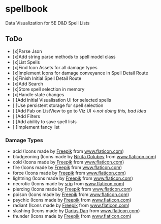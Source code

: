 # spellbook

Data Visualization for 5E D&D Spell Lists

## ToDo
- [x]Parse Json
- [x]Add string parse methods to spell model class
- [x]List Spells
- [x]Find Icon Assets for all damage types
- [x]Implement Icons for damage conveyance in Spell Detail Route
- [x]Finish Initial Spell Detail Route
- [x]Add Search
- [x]Store spell selection in memory
- [x]Handle state changes
- [ ]Add initial Visualisation UI for selected spells
- [ ]Use persistent storage for spell selection
- [ ]Add Fab on ListView to go to Viz UI <-_not doing this, bad idea_
- [ ]Add Filters
- [ ]Add ability to save spell lists
- [ ]Implement fancy list

### Damage Types
 - acid (Icons made by <a href="https://www.flaticon.com/authors/freepik" title="Freepik">Freepik</a> from <a href="https://www.flaticon.com/" title="Flaticon"> www.flaticon.com</a>)
 - bludgeoning (Icons made by <a href="https://www.flaticon.com/authors/nikita-golubev" title="Nikita Golubev">Nikita Golubev</a> from <a href="https://www.flaticon.com/" title="Flaticon"> www.flaticon.com</a>)
 - cold (Icons made by <a href="https://www.flaticon.com/authors/freepik" title="Freepik">Freepik</a> from <a href="https://www.flaticon.com/" title="Flaticon"> www.flaticon.com</a>)
 - fire (Icons made by <a href="https://www.flaticon.com/authors/freepik" title="Freepik">Freepik</a> from <a href="https://www.flaticon.com/" title="Flaticon"> www.flaticon.com</a>)
 - force (Icons made by <a href="https://www.flaticon.com/authors/freepik" title="Freepik">Freepik</a> from <a href="https://www.flaticon.com/" title="Flaticon"> www.flaticon.com</a>)
 - lightning (Icons made by <a href="https://www.flaticon.com/authors/freepik" title="Freepik">Freepik</a> from <a href="https://www.flaticon.com/" title="Flaticon"> www.flaticon.com</a>)
 - necrotic (Icons made by <a href="https://www.flaticon.com/authors/srip" title="srip">srip</a> from <a href="https://www.flaticon.com/" title="Flaticon"> www.flaticon.com</a>)
 - piercing (Icons made by <a href="https://www.flaticon.com/authors/freepik" title="Freepik">Freepik</a> from <a href="https://www.flaticon.com/" title="Flaticon"> www.flaticon.com</a>)
 - poison (Icons made by <a href="https://www.flaticon.com/authors/freepik" title="Freepik">Freepik</a> from <a href="https://www.flaticon.com/" title="Flaticon"> www.flaticon.com</a>)
 - psychic (Icons made by <a href="https://www.flaticon.com/authors/freepik" title="Freepik">Freepik</a> from <a href="https://www.flaticon.com/" title="Flaticon"> www.flaticon.com</a>)
 - radiant (Icons made by <a href="https://www.flaticon.com/authors/freepik" title="Freepik">Freepik</a> from <a href="https://www.flaticon.com/" title="Flaticon"> www.flaticon.com</a>)
 - slashing (Icons made by <a href="https://www.flaticon.com/authors/darius-dan" title="Darius Dan">Darius Dan</a> from <a href="https://www.flaticon.com/" title="Flaticon"> www.flaticon.com</a>)
 - thunder (Icons made by <a href="https://www.flaticon.com/authors/freepik" title="Freepik">Freepik</a> from <a href="https://www.flaticon.com/" title="Flaticon"> www.flaticon.com</a>)
